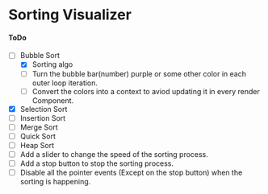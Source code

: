 # Sorting Visualizer

#### ToDo
- [ ] Bubble Sort
    - [x] Sorting algo
    - [ ] Turn the bubble bar(number) purple or some other color in each outer loop iteration.
	- [ ] Convert the colors into a context to aviod updating it in every render <Visualizer/> Component.
- [x] Selection Sort
- [ ] Insertion Sort
- [ ] Merge Sort
- [ ] Quick Sort
- [ ] Heap Sort
- [ ] Add a slider to change the speed of the sorting process.
- [ ] Add a stop button to stop the sorting process.
- [ ] Disable all the pointer events (Except on the stop button) when the sorting is happening.
